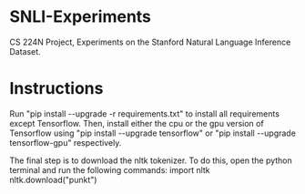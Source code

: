 # SNLI-Experiments
CS 224N Project, Experiments on the Stanford Natural Language Inference Dataset.

# Instructions
Run "pip install --upgrade -r requirements.txt" to install all requirements except Tensorflow. Then, install either the cpu or the gpu version of Tensorflow using "pip install --upgrade tensorflow" or "pip install --upgrade tensorflow-gpu" respectively.

The final step is to download the nltk tokenizer. To do this, open the python terminal and run the following commands:
import nltk
nltk.download("punkt")